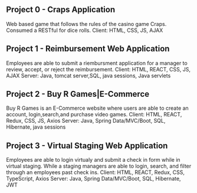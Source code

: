 ## Project 0 - Craps Application
Web based game that follows the rules of the casino game Craps. Consumed a RESTful for dice rolls.
Client: HTML, CSS, JS, AJAX

## Project 1 - Reimbursement Web Application
Employees are able to submit a riembursment application for a manager to review, accept, or reject the reimbursement.
Client: HTML, REACT, CSS, JS, AJAX
Server: Java, tomcat server,SQL, java sessions, Java servlets

## Project 2 - Buy R Games|E-Commerce
Buy R Games is an E-Commerce website where users are able to create an account, login,search,and purchase video games.
Client: HTML, REACT, Redux, CSS, JS, Axios
Server: Java, Spring Data/MVC/Boot, SQL, Hibernate, java sessions

## Project 3 - Virtual Staging Web Application
Employees are able to login virtualy and submit a check in form while in virtual staging. While a staging managers are able to login,
search, and filter through an employees past check ins.
Client: HTML, REACT, Redux, CSS, TypeScript, Axios
Server: Java, Spring Data/MVC/Boot, SQL, Hibernate, JWT
